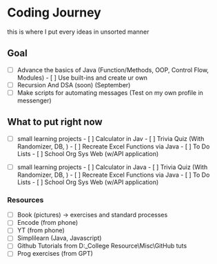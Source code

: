 # Coding Journey
this is where I put every ideas in unsorted manner

## Goal
  - [ ]  Advance the basics of Java (Function/Methods, OOP, Control Flow, Modules)
    - [ ]  Use built-ins and create ur own
  - [ ]  Recursion And DSA (soon) (September)
  - [ ]  Make scripts for automating messages (Test on my own profile in messenger)

## What to put right now
  - [ ]  small learning projects
    - [ ]  Calculator in Jav
    - [ ]  Trivia Quiz (With Randomizer, DB, )
    - [ ]  Recreate Excel Functions via Java
    - [ ]  To Do Lists
    - [ ]  School Org Sys Web (w/API application)

  - [ ]  small learning projects
    - [ ]  Calculator in Java
    - [ ]  Trivia Quiz (With Randomizer, DB, )
    - [ ]  Recreate Excel Functions via Java
    - [ ]  To Do Lists
    - [ ]  School Org Sys Web (w/API application)
    
   
  ### Resources
   - [ ]  Book (pictures) -> exercises and standard processes
   - [ ]  Encode (from phone)
   - [ ]  YT (from phone)
   - [ ]  Simplilearn (Java, Javascript)
   - [ ]  Github Tutorials from D:\_College Resource\Misc\GitHub tuts
   - [ ]  Prog exercises (from GPT)